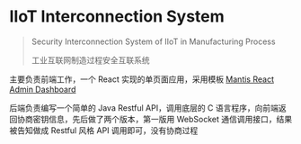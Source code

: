 # IIoT Interconnection System

> Security Interconnection System of IIoT in Manufacturing Process
>
> 工业互联网制造过程安全互联系统

主要负责前端工作，一个 React 实现的单页面应用，采用模板 [Mantis React Admin Dashboard](https://mantisdashboard.io/)

后端负责编写一个简单的 Java Restful API，调用底层的 C 语言程序，向前端返回协商密钥信息，先后做了两个版本，第一版用 WebSocket 通信调用接口，结果被告知做成 Restful 风格 API 调用即可，没有协商过程
